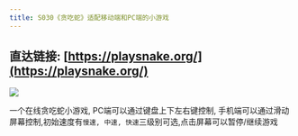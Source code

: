 ```yaml
---
title: S030《贪吃蛇》适配移动端和PC端的小游戏
---
```




## 直达链接: [https://playsnake.org/](https://playsnake.org/)




![](https://www.v2fy.com/asset/super-web/snake.png)


一个在线贪吃蛇小游戏, PC端可以通过键盘上下左右键控制, 手机端可以通过滑动屏幕控制,初始速度有`慢速, 中速, 快速`三级别可选,点击屏幕可以暂停/继续游戏